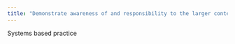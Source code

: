 ```yaml
---
title: "Demonstrate awareness of and responsibility to the larger context and systems of healthcare. Be able to call on system resources to provide optimal care"
---
```

Systems based practice

